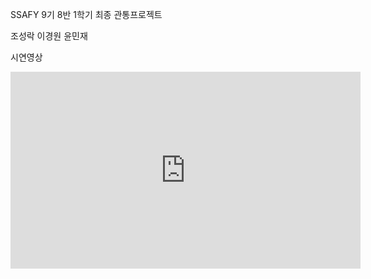 SSAFY 9기 8반 1학기 최종 관통프로젝트

조성락 이경원 윤민재

시연영상

<html>
<iframe width="560" height="315" src="https://www.youtube.com/embed/lyf90M-t_1Y" title="YouTube video player" frameborder="0" allow="accelerometer; autoplay; clipboard-write; encrypted-media; gyroscope; picture-in-picture; web-share" allowfullscreen></iframe>
</html>
